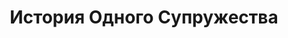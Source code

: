 ---
draft: false
slug: istoriia-odnogo-supruzhestva-03cbf6f0
title: История Одного Супружества
type: books
params:
  authors:
  - Andrew Sean Greer, Эндрю Шон Грир
  bookTitle: История Одного Супружества
  book_description: We think we know the ones we love. So Pearlie Cook begins her indirect, and devastating exploration of the mystery at the heart of every relationship -- how we can ever truly know another
    person. It is 1953 and Pearlie, a dutiful young housewife, finds herself living
    in the Sunset District in San Francisco, caring not only for her husband's fragile
    health, but also for her son, who is afflicted with polio. Then, one Saturday
    morning, a stranger appears on her doorstep, and everything changes. Lyrical,
    and surprising, The Story of a Marriage is, in the words of Khaled Housseini,
    a book about love, and it is a marvel to watch Greer probe the mysteries of love
    to such devastating effect.
  cover: https://images-na.ssl-images-amazon.com/images/S/compressed.photo.goodreads.com/books/1640625093i/59951415.jpg
  editions count: '1'
  isbn: '9785604653050'
  languages:
  - Русский
  goodreads_link: https://www.goodreads.com/book/show/59951415
  page_count: '224'
  publication_year: '2022'
  publishers:
  - Popcorn books
  russian_audioversion: 'no'
  russian_translation_status: exists
  short_book_description: We think we know the ones we love. So Pearlie Cook begins her indirect, and devastating exploration of the mystery at the heart of every relationship...
  tags:
  - LGBTQ+
  - San Francisco
  - United States
  - adult fiction
  - contemporary
  - fiction
  - historical
  - historical fiction
  - literary fiction
  - marriage
  - novels
---